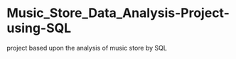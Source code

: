 # Music_Store_Data_Analysis-Project-using-SQL
project based upon the analysis of music store by SQL
